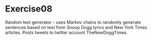 Exercise08
==========

Random text generator - uses Markov chains to randomly generate sentences based on text from Snoop Dogg lyrics and New York Times articles. Posts tweets to twitter account TheNewDoggTimes.
